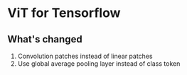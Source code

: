 # ViT for Tensorflow
## What's changed
1. Convolution patches instead of linear patches
2. Use global average pooling layer instead of class token
